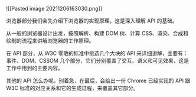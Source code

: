 ![[Pasted image 20211206163030.png]]

浏览器部分我们会先介绍下浏览器的实现原理，这是深入理解 API 的基础。

从一般的浏览器设计出发，按照解析、构建 DOM 树、计算 CSS、渲染、合成和绘制的流程来讲解浏览器的工作原理。

在 API 部分，从 W3C 零散的标准中挑选几个大块的 API 来详细讲解，主要有：事件、DOM、CSSOM 几个部分，它们分别覆盖了交互、语义和可见效果，这是工作中用到的主要内容。

其他的 API 怎么办呢，别着急，在最后，会给出一份 Chrome 已经实现的 API 跟 W3C 标准的对应关系和它的生成过程，来覆盖其它部分。